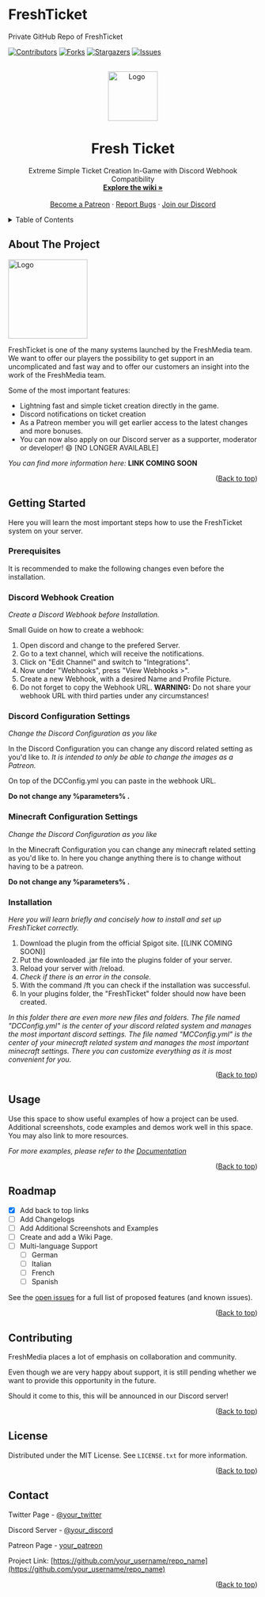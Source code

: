 # FreshTicket
Private GitHub Repo of FreshTicket

<div id="top"></div>

<!-- PROJECT SHIELDS -->
<!--
*** I'm using markdown "reference style" links for readability.
*** Reference links are enclosed in brackets [ ] instead of parentheses ( ).
*** See the bottom of this document for the declaration of the reference variables
*** for contributors-url, forks-url, etc. This is an optional, concise syntax you may use.
*** https://www.markdownguide.org/basic-syntax/#reference-style-links
-->
[![Contributors][contributors-shield]][contributors-url]
[![Forks][forks-shield]][forks-url]
[![Stargazers][stars-shield]][stars-url]
[![Issues][issues-shield]][issues-url]

<!-- PROJECT LOGO -->
<br />
<div align="center">
  <a href="[https://github.com/CalledCracki/GGFeatures_REL]">
    <img src="https://i.imgur.com/ki30YlT.png" alt="Logo" width="100" height="100">
  </a>

  <h1 align="center">Fresh Ticket</h1>

  <p align="center">
    Extreme Simple Ticket Creation In-Game with Discord Webhook Compatibility
    <br />
    <a href="https://github.com/othneildrew/Best-README-Template"><strong>Explore the wiki »</strong></a>
    <br />
    <br />
    <a href="https://github.com/othneildrew/Best-README-Template">Become a Patreon</a>
    ·
    <a href="https://github.com/othneildrew/Best-README-Template/issues">Report Bugs</a>
    ·
    <a href="https://github.com/othneildrew/Best-README-Template/issues">Join our Discord</a>
  </p>
</div>



<!-- TABLE OF CONTENTS -->
<details>
  <summary>Table of Contents</summary>
  <ol>
    <li>
      <a href="#about-the-project">About The Project</a>
    </li>
    <li>
      <a href="#getting-started">Getting Started</a>
      <ul>
        <li><a href="#prerequisites">Prerequisites</a></li>
        <li><a href="#installation">Installation</a></li>
      </ul>
    </li>
    <li><a href="#usage">Usage</a></li>
    <li><a href="#roadmap">Roadmap</a></li>
    <li><a href="#contributing">Contributing</a></li>
    <li><a href="#license">License</a></li>
    <li><a href="#contact">Contact</a></li>
  </ol>
</details>



<!-- ABOUT THE PROJECT -->
## About The Project

  <a href="[https://github.com/CalledCracki/GGFeatures_REL]">
    <img src="https://i.imgur.com/ki30YlT.png" alt="Logo" width="160" height="160">
  </a>

FreshTicket is one of the many systems launched by the FreshMedia team. We want to offer our players the possibility to get support in an uncomplicated and fast way and to offer our customers an insight into the work of the FreshMedia team.

Some of the most important features:
* Lightning fast and simple ticket creation directly in the game.
* Discord notifications on ticket creation
* As a Patreon member you will get earlier access to the latest changes and more bonuses.
* You can now also apply on our Discord server as a supporter, moderator or developer! :smile: [NO LONGER AVAILABLE]

_You can find more information here:_ **LINK COMING SOON**

<!-- Of course, no one template will serve all projects since your needs may be different. So I'll be adding more in the near future. You may also suggest changes by forking this repo and creating a pull request or opening an issue. Thanks to all the people have contributed to expanding this template! -->

<p align="right">(<a href="#top">Back to top</a>)</p>



<!-- GETTING STARTED -->
## Getting Started

Here you will learn the most important steps how to use the FreshTicket system on your server.

### Prerequisites

It is recommended to make the following changes even before the installation.

<h3>Discord Webhook Creation</h3>

_Create a Discord Webhook before Installation._

Small Guide on how to create a webhook:

1. Open discord and change to the prefered Server.
2. Go to a text channel, which will receive the notifications.
3. Click on "Edit Channel" and switch to "Integrations".
4. Now under "Webhooks", press "View Webhooks >".
5. Create a new Webhook, with a desired Name and Profile Picture.
6. Do not forget to copy the Webhook URL.
**WARNING:** Do not share your webhook URL with third parties under any circumstances!

<h3>Discord Configuration Settings</h3>

_Change the Discord Configuration as you like_

In the Discord Configuration you can change any discord
related setting as you'd like to.
_It is intended to only be able to change
the images as a Patreon._

On top of the DCConfig.yml you can paste in the
webhook URL.

**Do not change any %parameters% .**

<h3>Minecraft Configuration Settings</h3>

_Change the Discord Configuration as you like_

In the Minecraft Configuration you can change any minecraft
related setting as you'd like to.
In here you change anything there is to
change without having to be a patreon.

**Do not change any %parameters% .**

### Installation

_Here you will learn briefly and concisely how to install and set up FreshTicket correctly._

1. Download the plugin from the official Spigot site. [(LINK COMING SOON)]
2. Put the downloaded .jar file into the plugins folder of your server.
3. Reload your server with /reload.
4. _Check if there is an error in the console._
5. With the command /ft you can check if the installation was successful.
6. In your plugins folder, the "FreshTicket" folder should now have been created.

_In this folder there are even more new files and folders._
_The file named "DCConfig.yml" is the center of your discord related
system and manages the most important discord settings._
_The file named "MCConfig.yml" is the center of your minecraft related
system and manages the most important minecraft settings._
_There you can customize everything as it is most convenient for you._

<p align="right">(<a href="#top">Back to top</a>)</p>



<!-- USAGE EXAMPLES -->
## Usage

Use this space to show useful examples of how a project can be used. 
Additional screenshots, code examples and demos work well in this space. 
You may also link to more resources.

_For more examples, please refer to the [Documentation](https://example.com)_

<p align="right">(<a href="#top">Back to top</a>)</p>



<!-- ROADMAP -->
## Roadmap

- [x] Add back to top links
- [ ] Add Changelogs
- [ ] Add Additional Screenshots and Examples
- [ ] Create and add a Wiki Page.
- [ ] Multi-language Support
    - [ ] German
    - [ ] Italian
    - [ ] French
    - [ ] Spanish

See the [open issues](https://github.com/othneildrew/Best-README-Template/issues) for a full list of proposed features (and known issues).

<p align="right">(<a href="#top">Back to top</a>)</p>



<!-- CONTRIBUTING -->
## Contributing

<!-- Contributions are what make the open source community such an amazing place to learn, inspire, and create. Any contributions you make are **greatly appreciated**.

If you have a suggestion that would make this better, please fork the repo and create a pull request. You can also simply open an issue with the tag "enhancement".
Don't forget to give the project a star! Thanks again!

1. Fork the Project
2. Create your Feature Branch (`git checkout -b feature/AmazingFeature`)
3. Commit your Changes (`git commit -m 'Add some AmazingFeature'`)
4. Push to the Branch (`git push origin feature/AmazingFeature`)
5. Open a Pull Request -->
FreshMedia places a lot of emphasis on collaboration and community.

Even though we are very happy about support, it is still pending whether 
we want to provide this opportunity in the future.

Should it come to this, this will be announced in our Discord server!

<p align="right">(<a href="#top">Back to top</a>)</p>



<!-- LICENSE -->
## License

Distributed under the MIT License. See `LICENSE.txt` for more information.

<p align="right">(<a href="#top">Back to top</a>)</p>



<!-- CONTACT -->
## Contact

Twitter Page - [@your_twitter](https://twitter.com/your_username)

Discord Server - [@your_discord](https://twitter.com/your_username)

Patreon Page - [your_patreon](https://twitter.com/your_username)

Project Link: [https://github.com/your_username/repo_name](https://github.com/your_username/repo_name)

<p align="right">(<a href="#top">Back to top</a>)</p>



<!-- ACKNOWLEDGMENTS
## Acknowledgments

Use this space to list resources you find helpful and would like to give credit to. I've included a few of my favorites to kick things off!

* [Choose an Open Source License](https://choosealicense.com)
* [GitHub Emoji Cheat Sheet](https://www.webpagefx.com/tools/emoji-cheat-sheet)
* [Malven's Flexbox Cheatsheet](https://flexbox.malven.co/)
* [Malven's Grid Cheatsheet](https://grid.malven.co/)
* [Img Shields](https://shields.io)
* [GitHub Pages](https://pages.github.com)
* [Font Awesome](https://fontawesome.com)
* [React Icons](https://react-icons.github.io/react-icons/search)
<p align="right">(<a href="#top">back to top</a>)</p> -->



<!-- MARKDOWN LINKS & IMAGES -->
<!-- https://www.markdownguide.org/basic-syntax/#reference-style-links -->
[contributors-shield]: https://img.shields.io/github/contributors/othneildrew/Best-README-Template.svg?style=for-the-badge
[contributors-url]: https://github.com/othneildrew/Best-README-Template/graphs/contributors
[forks-shield]: https://img.shields.io/github/forks/othneildrew/Best-README-Template.svg?style=for-the-badge
[forks-url]: https://github.com/othneildrew/Best-README-Template/network/members
[stars-shield]: https://img.shields.io/github/stars/othneildrew/Best-README-Template.svg?style=for-the-badge
[stars-url]: https://github.com/othneildrew/Best-README-Template/stargazers
[issues-shield]: https://img.shields.io/github/issues/othneildrew/Best-README-Template.svg?style=for-the-badge
[issues-url]: https://github.com/othneildrew/Best-README-Template/issues
[license-shield]: https://img.shields.io/github/license/othneildrew/Best-README-Template.svg?style=for-the-badge
[license-url]: https://github.com/othneildrew/Best-README-Template/blob/master/LICENSE.txt
[linkedin-shield]: https://img.shields.io/badge/-LinkedIn-black.svg?style=for-the-badge&logo=linkedin&colorB=555
[linkedin-url]: https://linkedin.com/in/othneildrew
[product-screenshot]: images/screenshot.png

